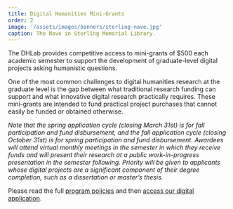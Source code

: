 ```yaml
---
title: Digital Humanities Mini-Grants
order: 2
image: '/assets/images/banners/sterling-nave.jpg'
caption: The Nave in Sterling Memorial Library.
---
```


The DHLab provides competitive access to mini-grants of $500 each academic semester to support the development of graduate-level digital projects asking humanistic questions.  
  
One of the most common challenges to digital humanities research at the graduate level is the gap between what traditional research funding can support and what innovative digital research practically requires. These mini-grants are intended to fund practical project purchases that cannot easily be funded or obtained otherwise.  
  
*Note that the spring application cycle (closing March 31st) is for fall participation and fund disbursement, and the fall application cycle (closing October 31st) is for spring participation and fund disbursement. Awardees will attend virtual monthly meetings in the semester in which they receive funds and will present their research at a public work-in-progress presentation in the semester following. Priority will be given to applicants whose digital projects are a significant component of their degree completion, such as a dissertation or master’s thesis.*  
  
Please read the full [program policies](https://yaleedu.sharepoint.com/:w:/s/DigitalHumanitiesLab/EWCWQ43TSndDlzMWBByUcEYB1ikBjgGuo9WeI-mOSr9z_Q?e=8bm68e&wdLOR=c5DF07699-655F-994F-A0EF-B316ED07D2E8) and then [access our digital application](https://forms.office.com/pages/responsepage.aspx?id=u76M3Tkh-E20EU4-h6vrXKKCBUYgw3tCqyXz86yveTdUNklKNEk2TE1XN0JWRVkxMTIwN1lUQVk5Uy4u&route=shorturl).  

